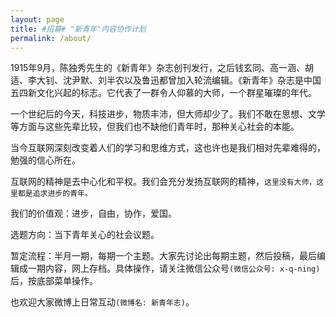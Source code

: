 ```yaml
---
layout: page
title: #招募# "新青年"内容协作计划
permalink: /about/
---
```


1915年9月，陈独秀先生的《新青年》杂志创刊发行，之后钱玄同、高一涵、胡适、李大钊、沈尹默、刘半农以及鲁迅都曾加入轮流编辑。《新青年》杂志是中国五四新文化兴起的标志。它代表了一群令人仰慕的大师，一个群星璀璨的年代。

一个世纪后的今天，科技进步，物质丰沛，但大师却少了。我们不敢在思想、文学等方面与这些先辈比较，但我们也不缺他们青年时，那种关心社会的本能。

当今互联网深刻改变着人们的学习和思维方式，这也许也是我们相对先辈难得的，勉强的信心所在。

互联网的精神是去中心化和平权。我们会充分发扬互联网的精神，`这里没有大师，这里都是追求进步的青年。`

我们的价值观：进步，自由，协作，爱国。

选题方向：当下青年关心的社会议题。

暂定流程：半月一期，每期一个主题。大家先讨论出每期主题，然后投稿，最后编辑成一期内容，网上存档。具体操作，请关注微信公众号`(微信公众号: x-q-ning)`后，按底部菜单操作。

也欢迎大家微博上日常互动`(微博名: 新青年志)`。